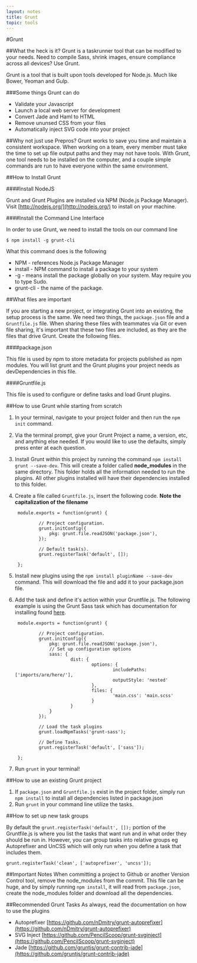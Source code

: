 ```yaml
---
layout: notes
title: Grunt
topic: tools
---
```


#Grunt

##What the heck is it?
Grunt is a taskrunner tool that can be modified to your needs. Need to compile Sass, shrink images, ensure compliance across all devices? Use Grunt.

Grunt is a tool that is built upon tools developed for Node.js. Much like Bower, Yeoman and Gulp.

###Some things Grunt can do

* Validate your Javascript
* Launch a local web server for development
* Convert Jade and Haml to HTML
* Remove ununsed CSS from your files
* Automatically inject SVG code into your project

##Why not just use Prepros?
Grunt works to save you time and maintain a consistent workspace. When working on a team, every member must take the time to set up file output paths and they may not have tools.  With Grunt, one tool needs to be installed on the computer, and a couple simple commands are run to have everyone within the same environment.

##How to Install Grunt

####Install NodeJS

Grunt and Grunt Plugins are installed via NPM (Node.js Package Manager). Visit [http://nodejs.org/](http://nodejs.org/) to install on your machine.

####Install the Command Line Interface

In order to use Grunt, we need to install the tools on our command line

    $ npm install -g grunt-cli

What this command does is the following

* NPM - references Node.js Package Manager
* install - NPM command to install a package to your system
* -g - means install the package globally on your system. May require you to type Sudo.
* grunt-cli - the name of the package.

##What files are important

If you are starting a new project, or integrating Grunt into an existing, the setup process is the same. We need two things, the `package.json` file and a `Gruntfile.js` file. When sharing these files with teammates via Git or even file sharing, it's important that these two files are included, as they are the files that drive Grunt. Create the following files.

####package.json

This file is used by npm to store metadata for projects published as npm modules. You will list grunt and the Grunt plugins your project needs as devDependencies in this file.

####Gruntfile.js

This file is used to configure or define tasks and load Grunt plugins.


##How to use Grunt while starting from scratch

1. In your terminal, navigate to your project folder and then run the `npm init` command.

2. Via the terminal prompt, give your Grunt Project a name, a version, etc, and anything else needed. If you would like to use the defaults, simply press enter at each question.

3. Install Grunt within this project by running the command `npm install grunt --save-dev`. This will create a folder called **node_modules** in the same directory. This folder holds all the information needed to run the plugins. All other plugins installed will have their dependencies installed to this folder.

4. Create a file called ``Gruntfile.js``, insert the following code. **Note the capitalization of the filename**


        module.exports = function(grunt) {

                // Project configuration.
                grunt.initConfig({
                    pkg: grunt.file.readJSON('package.json'),
                });

                // Default task(s).
                grunt.registerTask('default', []);

        };

5. Install new plugins using the `npm install pluginName --save-dev` command. This will download the file and add it to your package.json file.

6. Add the task and define it's action within your Gruntfile.js. The following example is using the Grunt Sass task which has documentation for installing found [here](https://github.com/sindresorhus/grunt-sass).


        module.exports = function(grunt) {

                // Project configuration.
                grunt.initConfig({
                    pkg: grunt.file.readJSON('package.json'),
                    // Set up configuration options
                    sass: {
                            dist: {
                                    options: {
                                            includePaths: ['imports/are/here/'],
                                            outputStyle: 'nested'
                                    },
                                    files: {
                                            'main.css': 'main.scss'
                                    }
                            }
                    }
                });

                // Load the task plugins
                grunt.loadNpmTasks('grunt-sass');

                // Define Tasks.
                grunt.registerTask('default', ['sass']);

        };

7. Run `grunt` in your terminal!

##How to use an existing Grunt project

1. If `package.json` and `Gruntfile.js` exist in the project folder, simply run `npm install` to install all dependencies listed in package.json
2. Run `grunt` in your command line utilize the tasks.

##How to set up new task groups

By default the `grunt.registerTask('default', []);` portion of the Gruntfile.js is where you list the tasks that want run and in what order they should be run in. However, you can group tasks into relative groups eg Autoprefixer and UnCSS which will only run when you define a task that includes them.

    grunt.registerTask('clean', ['autoprefixer', 'uncss']);

##Important Notes
When committing a project to Github or another Version Control tool, remove the node_modules from the commit. This file can be huge, and by simply running `npm install`, it will read from `package.json`, create the node_modules folder and download all the dependencies.

##Recommended Grunt Tasks
As always, read the documentation on how to use the plugins

- Autoprefixer [https://github.com/nDmitry/grunt-autoprefixer](https://github.com/nDmitry/grunt-autoprefixer)
- SVG Inject [https://github.com/PencilScoop/grunt-svginject](https://github.com/PencilScoop/grunt-svginject)
- Jade [https://github.com/gruntjs/grunt-contrib-jade](https://github.com/gruntjs/grunt-contrib-jade)